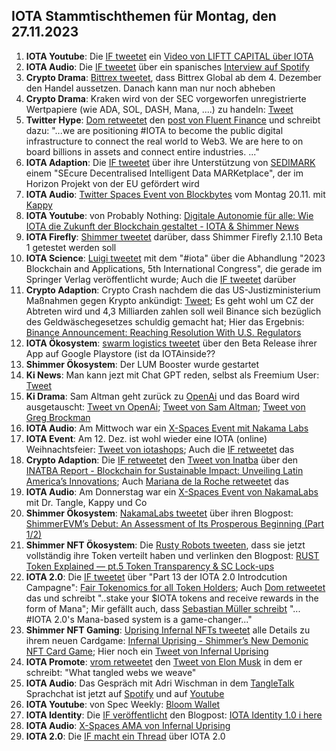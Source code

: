 ## IOTA Stammtischthemen für Montag, den 27.11.2023

1. **IOTA Youtube**: Die [IF tweetet](https://x.com/CapitalLiftt/status/1725633661071147469?s=20) ein [Video von LIFTT CAPITAL über IOTA](https://twitter.com/i/status/1725633661071147469)
2. **IOTA Audio**: Die [IF tweetet](https://x.com/iota/status/1726706989063901297?s=20) über ein spanisches [Interview auf Spotify](https://open.spotify.com/episode/11NBhu8kOvP6BzGQPgMjfX?si=733e8826d1804719&nd=1&dlsi=93bd8c2072fb4166)
3. **Crypto Drama**: [Bittrex tweetet](https://x.com/BittrexGlobal/status/1726652430673121310?s=20), dass Bittrex Global ab dem 4. Dezember den Handel aussetzen. Danach kann man nur noch abheben
4. **Crypto Drama**: Kraken wird von der SEC vorgeworfen unregistrierte Wertpapiere (wie ADA, SOL, DASH, Mana, ....) zu handeln: [Tweet](https://x.com/FurkanCCTV/status/1726735822194462760?s=20)
5. **Twitter Hype**: [Dom retweetet](https://x.com/DomSchiener/status/1726869364836589736?s=20) den [post von Fluent Finance](https://x.com/Fluentinfra/status/1726722106161795524?s=20) und schreibt dazu: "...we are positioning #IOTA to become the public digital infrastructure to connect the real world to Web3. We are here to on board billions in assets and connect entire industries.  ..."
6. **IOTA Adaption**: Die [IF tweetet](https://x.com/iota/status/1726874053871607940?s=20) über ihre Unterstützung von [SEDIMARK](https://twitter.com/sedimark) einem "SEcure Decentralised Intelligent Data MARKetplace", der im Horizon Projekt von der EU gefördert wird
7. **IOTA Audio**: [Twitter Spaces Event von Blockbytes](https://x.com/blockbytescom/status/1726646709454029036?s=20) vom Montag 20.11. mit [Kappy](https://twitter.com/Rob_Daykin)
8.  **IOTA Youtube**: von Probably Nothing: [Digitale Autonomie für alle: Wie IOTA die Zukunft der Blockchain gestaltet - IOTA & Shimmer News](https://www.youtube.com/watch?v=ygakYwevpuM&t=390s)
9. **IOTA Firefly**: [Shimmer tweetet](https://x.com/shimmernet/status/1726969237527294461?s=20) darüber, dass Shimmer Firefly 2.1.10 Beta 1 getestet werden soll
10. **IOTA Science**: [Luigi tweetet](https://x.com/VekkioKonio/status/1726971925350736110?s=20) mit dem "#iota" über die Abhandlung "2023 Blockchain and Applications, 5th International Congress", die gerade im Springer Verlag veröffentlicht wurde; Auch die [IF tweetet](https://x.com/iota/status/1726989025053942259?s=20) darüber
11. **Crypto Adaption**: Crypto Crash nachdem die das US-Justizministerium Maßnahmen gegen Krypto ankündigt: [Tweet](https://x.com/bitcoin2go/status/1726986363512271332?s=20); Es geht wohl um CZ der Abtreten wird und 4,3 Milliarden zahlen soll weil Binance sich bezüglich des Geldwäschegesetzes schuldig gemacht hat; Hier das Ergebnis: [Binance Announcement: Reaching Resolution With U.S. Regulators](https://www.binance.com/en/blog/leadership/binance-announcement-reaching-resolution-with-us-regulators-2904832835382364558?ref=AZTKZ9XS)
12. **IOTA Ökosystem**: [swarm logistics tweetet](https://x.com/SwarmLogistics/status/1727014390862643667?s=20) über den Beta Release ihrer App auf Google Playstore (ist da IOTAinside??
13. **Shimmer Ökosystem**: Der LUM Booster wurde gestartet
14. **Ki News**: Man kann jezt mit Chat GPT reden, selbst als Freemium User: [Tweet](https://x.com/OpenAI/status/1727065166188274145?s=20)
15. **Ki Drama**: Sam Altman geht zurück zu [OpenAi](https://twitter.com/OpenAI) und das Board wird ausgetauscht: [Tweet vn OpenAi](https://x.com/OpenAI/status/1727206187077370115?s=20); [Tweet von Sam Altman](https://x.com/sama/status/1727207458324848883?s=20); [Tweet von Greg Brockman](https://x.com/gdb/status/1727230819226583113?s=20)
16. **IOTA Audio**: Am Mittwoch war ein [X-Spaces Event mit Nakama Labs](https://x.com/Nakama_Labs/status/1726322789756571718?s=20)
17. **IOTA Event**: Am 12. Dez. ist wohl wieder eine IOTA (online) Weihnachtsfeier: [Tweet von iotashops](https://x.com/iotashop/status/1727266003900383447?s=20); Auch die [IF retweetet](https://x.com/iota/status/1727310146466943090?s=20) das
18. **Crypto Adaption**: Die [IF retweetet](https://x.com/iota/status/1727257160936018219?s=20) den [Tweet von Inatba](https://x.com/INATBA_org/status/1727210860651966618?s=20) über den [INATBA Report - Blockchain for Sustainable Impact: Unveiling Latin America’s Innovations](https://inatba.org/reports/mapping-latams-impactful-initiatives-for-a-sustainable-future/); Auch [Mariana de la Roche retweetet](https://x.com/Marianadlrw/status/1727264169966387411?s=20) das
19. **IOTA Audio**: Am Donnerstag war ein [X-Spaces Event von NakamaLabs](https://twitter.com/i/spaces/1BRJjPDQgdWKw) mit Dr. Tangle, Kappy und Co
20. **Shimmer Ökosystem**: [NakamaLabs tweetet](https://x.com/Nakama_Labs/status/1727324779705778681?s=20) über ihren Blogpost: [ShimmerEVM’s Debut: An Assessment of Its Prosperous Beginning (Part 1/2)](https://medium.com/@NakamaLabs/shimmerevms-debut-an-assessment-of-its-prosperous-beginning-part-1-2-bdfd8a4267d4)
21. **Shimmer NFT Ökosystem**: Die [Rusty Robots tweeten](https://x.com/RustyRobotCC/status/1727314973980869000?s=20), dass sie jetzt vollständig ihre Token verteilt haben und verlinken den Blogpost: [RUST Token Explained — pt.5 Token Transparency & SC Lock-ups](https://medium.com/@RustyRobotCountryClub/rust-token-explained-pt-5-token-transparency-lock-up-6a7b18d7a23e)
22. **IOTA 2.0**: Die [IF tweetet](https://x.com/iota/status/1727326070553170124?s=20) über "Part 13 der IOTA 2.0 Introdcution Campagne": [Fair Tokenomics for all Token Holders](https://blog.iota.org/fair-tokenomics-iota20/); Auch [Dom retweetet](https://x.com/DomSchiener/status/1727339193607635261?s=20) das und schreibt "..stake your $IOTA tokens and receive rewards in the form of Mana"; Mir gefällt auch, dass [Sebastian Müller schreibt](https://x.com/NaitsabesMue/status/1727334106034475467?s=20) "... #IOTA 2.0's Mana-based system is a game-changer..."
23. **Shimmer NFT Gaming**: [Uprising Infernal NFTs tweetet](https://x.com/InfernalNFTs/status/1727341164574245135?s=20) alle Details zu ihrem neuen Cardgame: [Infernal Uprising - Shimmer’s New Demonic NFT Card Game](https://www.infernaluprising.com/blog/infernal-uprising-project-reveal); Hier noch ein [Tweet von Infernal Uprising](https://x.com/InfernalNFTs/status/1727386460733456750?s=20)
24. **IOTA Promote**: [vrom retweetet](https://x.com/Vrom14286662/status/1727315736170004549?s=20) den [Tweet von Elon Musk](https://x.com/elonmusk/status/1727209030769410319?s=20) in dem er schreibt: "What tangled webs we weave"
25. **IOTA Audio**: Das Gespräch mit Adri Wischman in dem [TangleTalk](https://twitter.com/tangle_talk) Sprachchat ist jetzt auf [Spotify](https://podcasters.spotify.com/pod/show/tangle-gang/episodes/Interview-mit-Adrian-Wischmann-von-Blockchainlab-vom-02-11-23-IOTA-e2c9c5u/a-aal5iui) und auf [Youtube](https://www.youtube.com/watch?v=ydM3elHOgRw)
26. **IOTA Youtube**: von Spec Weekly: [Bloom Wallet](https://www.youtube.com/embed/DYx7Kd-LP7I?autoplay=1&auto_play=true)
27. **IOTA Identity**: Die [IF veröffentlicht](https://x.com/iota/status/1727688459232354726?s=20) den Blogpost: [IOTA Identity 1.0 i here](https://blog.iota.org/iota-identity-1-0-is-here/)
28. **IOTA Audio**: [X-Spaces AMA von Infernal Uprising](https://x.com/LinusNaumann/status/1727679759058956326?s=20)
29. **IOTA 2.0**: Die [IF macht ein Thread](https://x.com/iota/status/1727703592239243347?s=20) über IOTA 2.0
